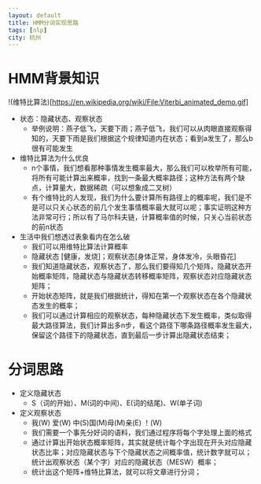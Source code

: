 ```yaml
---
layout: default 
title: HMM分词实现思路 
tags: [nlp]
city: 杭州 
---
```



HMM背景知识
===================
!(维特比算法)[https://en.wikipedia.org/wiki/File:Viterbi_animated_demo.gif]

+ 状态：隐藏状态、观察状态
    + 举例说明：燕子低飞，天要下雨；燕子低飞，我们可以从肉眼直接观察得知的，天要下雨是我们根据这个规律知道内在状态；看到a发生了，那么b很有可能发生
+ 维特比算法为什么优良
    + n个事情，我们想看那种事情发生概率最大，那么我们可以枚举所有可能，将所有可能计算出来概率，找到一条最大概率路径；这种方法有两个缺点，计算量大，数据稀疏（可以想象成二叉树）
	+ 有个维特比的人发现，我们为什么要计算所有路径上的概率呢，我们是不是可以只关心状态的前几个发生事情概率最大就可以呢；事实证明这种方法非常可行；所以有了马尔科夫链，计算概率值的时候，只关心当前状态的前n状态
+ 生活中我们想透过表象看内在怎么破
    + 我们可以用维特比算法计算概率
    + 隐藏状态 [健康，发烧]；观察状态[身体正常，身体发冷，头眼昏花]
    + 我们知道隐藏状态，观察状态了，那么我们要得知几个矩阵，隐藏状态开始概率矩阵，隐藏状态与隐藏状态转移概率矩阵，观察状态对应隐藏状态矩阵；
    + 开始状态矩阵，就是我们根据统计，得知在第一个观察状态在各个隐藏状态发生的概率；
    + 我们可以通过计算相应的观察状态，每种隐藏状态下发生概率，类似取得最大路径算法，我们计算出多n步，看这个路径下哪条路径概率发生最大，保留这个路径下的隐藏状态，直到最后一步计算出隐藏状态结束； 

分词思路
=========
+ 定义隐藏状态
   + S（词的开始）、M(词的中间)、E(词的结尾)、W(单子词)
+ 定义观察状态
   + 我(W) 爱(W) 中(S)国(M)母(M)亲(E) ！(W)
   + 我们需要一个事先分好词的语料，我们通过程序将每个字处理上面的格式
   + 通过计算出开始状态概率矩阵，其实就是统计每个字出现在开头对应隐藏状态比率；对应隐藏状态与下个隐藏状态之间概率值，统计数字就可以；统计出观察状态（某个字）对应的隐藏状态（MESW）概率；
   + 统计出这个矩阵+维特比算法，就可以将文章进行分词；
 
